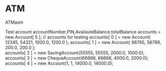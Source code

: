 # ATM
 ATMasm

Test account
accountNumber,PIN,AvailavleBalance,totalBalance
        accounts = new Account[ 5 ]; //  accounts for testing
        accounts[ 0 ] = new Account( 12345, 54321, 1000.0, 1200.0 );
        accounts[ 1 ] = new Account( 98765, 56789, 200.0, 200.0 );  
        accounts[ 2 ] = new SavingAccount(55555, 55555, 2000.0, 1000.0);
        accounts[ 3 ] = new ChequeAccount(66666, 66666, 4000.0, 2000.0);
        accounts[ 4 ] = new Account(1, 1, 14000.0, 14000.0);
